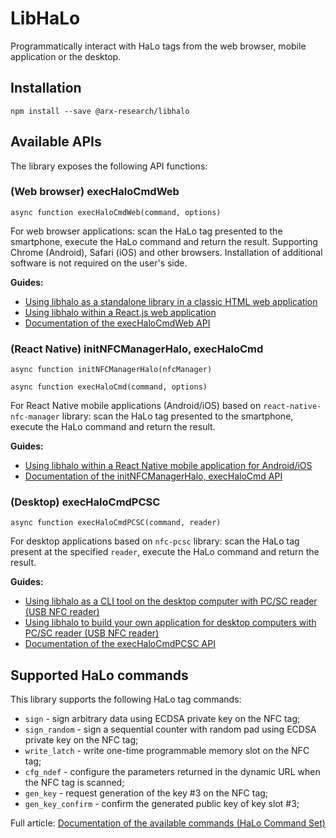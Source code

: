 # LibHaLo

Programmatically interact with HaLo tags from the web browser, mobile application or the desktop.

## Installation

```
npm install --save @arx-research/libhalo
```

## Available APIs

The library exposes the following API functions:

### (Web browser) execHaloCmdWeb
```
async function execHaloCmdWeb(command, options)
```

For web browser applications: scan the HaLo tag presented to the smartphone, execute the
HaLo command and return the result. Supporting Chrome (Android), Safari (iOS) and other browsers.
Installation of additional software is not required on the user's side.

**Guides:**
* [Using libhalo as a standalone library in a classic HTML web application](/docs/web-standalone.md)
* [Using libhalo within a React.js web application](/docs/web-reactjs.md)
* [Documentation of the execHaloCmdWeb API](/docs/api-web.md)

### (React Native) initNFCManagerHalo, execHaloCmd
```
async function initNFCManagerHalo(nfcManager)
```

```
async function execHaloCmd(command, options)
```

For React Native mobile applications (Android/iOS) based on `react-native-nfc-manager` library: scan the HaLo tag presented to the smartphone, execute the HaLo command and return the result.

**Guides:**
* [Using libhalo within a React Native mobile application for Android/iOS](/docs/mobile-react-native.md)
* [Documentation of the initNFCManagerHalo, execHaloCmd API](/docs/api-react-native.md)

### (Desktop) execHaloCmdPCSC
```
async function execHaloCmdPCSC(command, reader)
```

For desktop applications based on `nfc-pcsc` library: scan the HaLo tag present at the specified `reader`, execute the HaLo command and return the result.

**Guides:**
* [Using libhalo as a CLI tool on the desktop computer with PC/SC reader (USB NFC reader)](/docs/desktop-cli.md)
* [Using libhalo to build your own application for desktop computers with PC/SC reader (USB NFC reader)](/docs/desktop-pcsc.md)
* [Documentation of the execHaloCmdPCSC API](/docs/api-pcsc.md)

## Supported HaLo commands

This library supports the following HaLo tag commands:

* `sign` - sign arbitrary data using ECDSA private key on the NFC tag;
* `sign_random` - sign a sequential counter with random pad using ECDSA private key on the NFC tag;
* `write_latch` - write one-time programmable memory slot on the NFC tag;
* `cfg_ndef` - configure the parameters returned in the dynamic URL when the NFC tag is scanned;
* `gen_key` - request generation of the key #3 on the NFC tag;
* `gen_key_confirm` - confirm the generated public key of key slot #3;

Full article: [Documentation of the available commands (HaLo Command Set)](/docs/halo-command-set.md)
